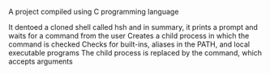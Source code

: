 A project compiled using C programming language

It dentoed a cloned shell called hsh and in summary, it prints a prompt and waits for a command from the user Creates a child process in which the command is checked Checks for built-ins, aliases in the PATH, and local executable programs The child process is replaced by the command, which accepts arguments
